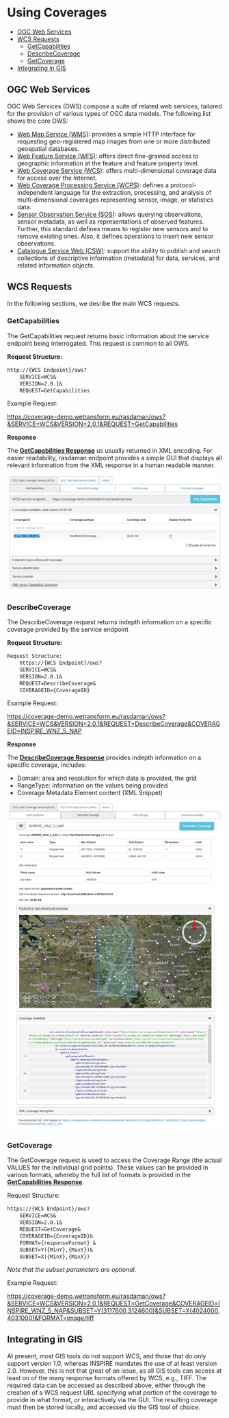 # Using Coverages

- [OGC Web Services](./UsingCoverages.md#ogc-web-services)
- [WCS Requests](./UsingCoverages.md#wcs-requests)
  - [GetCapabilities](./UsingCoverages.md#getcapabilities)
  - [DescribeCoverage](./UsingCoverages.md#describecoverage)
  - [GetCoverage](./UsingCoverages.md#getcoverage)
- [Integrating in GIS](./UsingCoverages.md#integrating-in-gis)



## OGC Web Services
OGC Web Services (OWS) compose a suite of related web services, tailored for the provision of various types of OGC data models. The following list shows the core OWS:

- [Web Map Service (WMS)](https://www.ogc.org/standards/wms): provides a simple HTTP interface for requesting geo-registered map images from one or more distributed geospatial databases. 
- [Web Feature Service (WFS)](https://www.ogc.org/standards/wfs): offers direct fine-grained access to geographic information at the feature and feature property level.
- [Web Coverage Service (WCS)](https://www.ogc.org/standards/wcs): offers multi-dimensional coverage data for access over the Internet. 
- [Web Coverage Processing Service (WCPS)](https://www.ogc.org/standards/wcps): defines a protocol-independent language for the extraction, processing, and analysis of multi-dimensional coverages representing sensor, image, or statistics data.
- [Sensor Observation Service (SOS)](https://www.ogc.org/standards/sos):  allows querying observations, sensor metadata, as well as representations of observed features. Further, this standard defines means to register new sensors and to remove existing ones. Also, it defines operations to insert new sensor observations. 
- [Catalogue Service Web (CSW)](https://www.ogc.org/standards/cat): support the ability to publish and search collections of descriptive information (metadata) for data, services, and related information objects. 

## WCS Requests
In the following sections, we desribe the main WCS requests.

### GetCapabilities
The GetCapabilities request returns basic information about the service endpoint being interrogated. This request is common to all OWS.

**Request Structure:**

```
http://{WCS Endpoint}/ows?
    SERVICE=WCS& 
    VERSION=2.0.1&
    REQUEST=GetCapabilities
```

Example Request:

https://coverage-demo.wetransform.eu/rasdaman/ows?&SERVICE=WCS&VERSION=2.0.1&REQUEST=GetCapabilities

**Response**

The [**GetCapabilities Response**](GetCapabilitiesResponse.xml) us usually returned in XML encoding. For easier readability, rasdaman endpoint provides a simple GUI that displays all relevant information from the XML response in a human readable manner.

![CapabilitiesGUI](./pix/CapabilitiesGUI.png)

### DescribeCoverage
The DescribeCoverage request returns indepth information on a specific coverage provided by the service endpoint

**Request Structure:**

```
Request Structure:
    https://{WCS Endpoint}/ows?
    SERVICE=WCS&
    VERSION=2.0.1&
    REQUEST=DescribeCoverage&
    COVERAGEID={CoverageID}
```

Example Request:

https://coverage-demo.wetransform.eu/rasdaman/ows?&SERVICE=WCS&VERSION=2.0.1&REQUEST=DescribeCoverage&COVERAGEID=INSPIRE_WNZ_5_NAP


**Response**

The [**DescribeCoverage Response**](GetCapabilitiesResponse.xml) provides indepth information on a specific coverage, includes:
- Domain: area and resolution for which data is provided, the grid
- RangeType: information on the values being provided
- Coverage Metadata Element content (XML Snippet)

![DescribeCovGUI.png](./pix/DescribeCovGUIFull.png)

### GetCoverage
The GetCoverage request is used to access the Coverage Range (the actual VALUES for the individual grid points). These values can be provided in various formats, whereby the full list of formats is provided in the [**GetCapabilities Response**](GetCapabilitiesResponse.xml). 

Request Structure:

```
https://{WCS Endpoint}/ows?
    SERVICE=WCS&
    VERSION=2.0.1&
    REQUEST=GetCoverage&
    COVERAGEID={CoverageID}&
    FORMAT={responseFormat}	&
    SUBSET=Y({MinY},{MaxY})&
    SUBSET=X({MinX},{MaxX})
```

_Note that the subset parameters are optional._

Example Request:

https://coverage-demo.wetransform.eu/rasdaman/ows?&SERVICE=WCS&VERSION=2.0.1&REQUEST=GetCoverage&COVERAGEID=INSPIRE_WNZ_5_NAP&SUBSET=Y(3117600,3124600)&SUBSET=X(4024000,4031000)&FORMAT=image/tiff

## Integrating in GIS
At present, most GIS tools do not support WCS, and those that do only support version 1.0, whereas INSPIRE mandates the use of at least version 2.0. However, this is not that great of an issue, as all GIS tools can access at least on of the many response formats offered by WCS, e.g., TIFF. The required data can be accessed as described above, either through the creation of a WCS request URL specifying what portion of the coverage to provide in what format, or interactively via the GUI. The resulting coverage must then be stored locally, and accessed via the GIS tool of choice.


